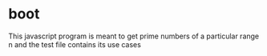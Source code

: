 # boot

This javascript program is meant to get prime numbers of a particular range n and the test file contains its use cases
